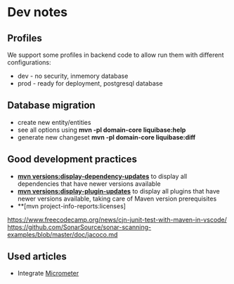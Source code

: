 # Dev notes

## Profiles
We support some profiles in backend code to allow run them with different configurations:
- dev - no security, inmemory database
- prod - ready for deployment, postgresql database

## Database migration
- create new entity/entities
- see all options using **mvn -pl domain-core liquibase:help**
- generate new changeset **mvn -pl domain-core liquibase:diff**

## Good development practices

- **[mvn versions:display-dependency-updates](https://www.mojohaus.org/versions-maven-plugin/display-dependency-updates-mojo.html)** to display all dependencies that have newer versions available
- **[mvn versions:display-plugin-updates](https://www.mojohaus.org/versions-maven-plugin/display-plugin-updates-mojo.html)** to display all plugins that have newer versions available, taking care of Maven version prerequisites
- **[mvn project-info-reports:licenses]

<https://www.freecodecamp.org/news/cjn-junit-test-with-maven-in-vscode/>
https://github.com/SonarSource/sonar-scanning-examples/blob/master/doc/jacoco.md


## Used articles
- Integrate [Micrometer](https://developer.ibm.com/technologies/java/tutorials/monitor-spring-boot-microservices/)
